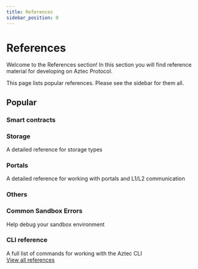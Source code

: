 ```yaml
---
title: References
sidebar_position: 0
---
```


# References

Welcome to the References section! In this section you will find reference material for developing on Aztec Protocol.

This page lists popular references. Please see the sidebar for them all.


## Popular

### Smart contracts

<div className="card-container">

  <Card shadow='tl' link='/reference/developer_references/smart_contract_reference/storage/shared_state'>
    <CardHeader>
      <h3>Storage</h3>
    </CardHeader>
    <CardBody>
      A detailed reference for storage types
    </CardBody>
  </Card>

  <Card shadow='tl' link='/reference/developer_references/smart_contract_reference/portals/inbox'>
    <CardHeader>
      <h3>Portals</h3>
    </CardHeader>
    <CardBody>
      A detailed reference for working with portals and L1/L2 communication
    </CardBody>
  </Card>

</div>

### Others

<div className="card-container">

  <Card shadow='tl' link='/reference/developer_references/common_errors/sandbox-errors'>
    <CardHeader>
      <h3>Common Sandbox Errors</h3>
    </CardHeader>
    <CardBody>
      Help debug your sandbox environment
    </CardBody>
  </Card>

  <Card shadow='tl'  link='/reference/developer_references/cli_reference'>
    <CardHeader>
      <h3>CLI reference</h3>
    </CardHeader>
    <CardBody>
      A full list of commands for working with the Aztec CLI
    </CardBody>
  </Card>
</div>

<div className="view-all-link">
  <a href="/reference/developer_references/sandbox_reference/cheat_codes">View all references</a>
</div>
